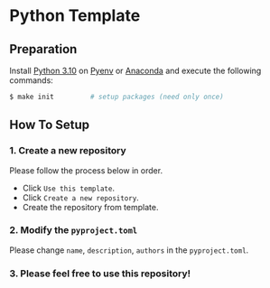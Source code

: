 # Python Template

## Preparation

Install [Python 3.10](https://www.python.org/downloads/release/python-3100/) on [Pyenv](https://github.com/pyenv/pyenv#installation) or [Anaconda](https://docs.anaconda.com/anaconda/install/index.html) and execute the following commands:

```bash
$ make init         # setup packages (need only once)
```

## How To Setup

### 1. Create a new repository

Please follow the process below in order.

- Click `Use this template`.
- Click `Create a new repository`.
- Create the repository from template.

### 2. Modify the `pyproject.toml`

Please change `name`, `description`, `authors` in the `pyproject.toml`.

### 3. Please feel free to use this repository!
